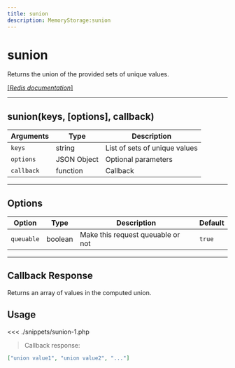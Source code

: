 ```yaml
---
title: sunion
description: MemoryStorage:sunion
---
```


# sunion

Returns the union of the provided sets of unique values.

[[_Redis documentation_]](https://redis.io/commands/sunion)

---

## sunion(keys, [options], callback)

| Arguments  | Type        | Description                   |
| ---------- | ----------- | ----------------------------- |
| `keys`     | string      | List of sets of unique values |
| `options`  | JSON Object | Optional parameters           |
| `callback` | function    | Callback                      |

---

## Options

| Option     | Type    | Description                       | Default |
| ---------- | ------- | --------------------------------- | ------- |
| `queuable` | boolean | Make this request queuable or not | `true`  |

---

## Callback Response

Returns an array of values in the computed union.

## Usage

<<< ./snippets/sunion-1.php

> Callback response:

```json
["union value1", "union value2", "..."]
```
